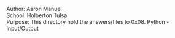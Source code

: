 Author: Aaron Manuel<br/>
School: Holberton Tulsa<br/>
Purpose: This directory hold the answers/files to 0x08. Python - Input/Output<br/>
